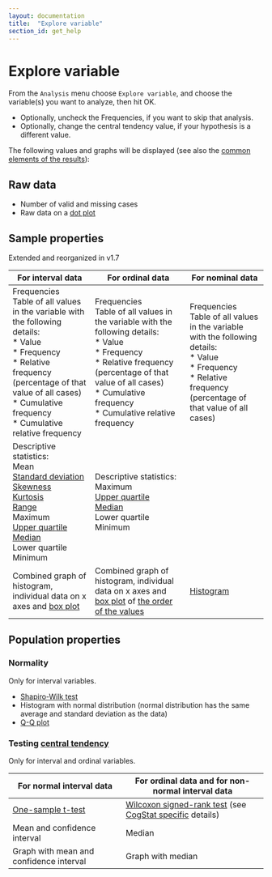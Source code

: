 ```yaml
---
layout: documentation
title:  "Explore variable"
section_id: get_help
---
```

# Explore variable
From the `Analysis` menu choose `Explore variable`, and choose the variable(s) you want to analyze, then hit OK.

* Optionally, uncheck the Frequencies, if you want to skip that analysis.
* Optionally, change the central tendency value, if your hypothesis is a different value.

The following values and graphs will be displayed (see also the [common elements of the results](Common-elements-of-the-analysis-results)):

## Raw data
* Number of valid and missing cases
* Raw data on a [dot plot](https://en.wikipedia.org/wiki/Dot_plot_(statistics))

## Sample properties
Extended and reorganized in v1.7

|For interval data|For ordinal data|For nominal data
|-----|------|-----
|Frequencies<br>Table of all values in the variable with the following details:<br>* Value<br>* Frequency<br>* Relative frequency (percentage of that value of all cases)<br>* Cumulative frequency<br>* Cumulative relative frequency|Frequencies<br>Table of all values in the variable with the following details:<br>* Value<br>* Frequency<br>* Relative frequency (percentage of that value of all cases)<br>* Cumulative frequency<br>* Cumulative relative frequency|Frequencies<br>Table of all values in the variable with the following details:<br>* Value<br>* Frequency<br>* Relative frequency (percentage of that value of all cases)
|Descriptive statistics:<br>Mean<br>[Standard deviation](Differences-in-calculations-between-CogStat-and-other-programs#standard-deviation-of-the-sample)<br>[Skewness](https://en.wikipedia.org/wiki/Skewness)<br>[Kurtosis](https://en.wikipedia.org/wiki/Kurtosis)<br>[Range](https://en.wikipedia.org/wiki/Range_(statistics))<br>Maximum<br>[Upper quartile](https://en.wikipedia.org/wiki/Quartile)<br>[Median](https://en.wikipedia.org/wiki/Median)<br>Lower quartile<br>Minimum|Descriptive statistics:<br>Maximum<br>[Upper quartile](https://en.wikipedia.org/wiki/Quartile)<br>[Median](https://en.wikipedia.org/wiki/Median)<br>Lower quartile<br>Minimum|
Combined graph of histogram, individual data on x axes and [box plot](Box-plots)|Combined graph of histogram, individual data on x axes and [box plot](Box-plots) of [the order of the values](Displaying-ordinal-and-nominal-data)|[Histogram](https://en.wikipedia.org/wiki/Histogram)

## Population properties
### Normality
Only for interval variables.
* [Shapiro-Wilk test](https://en.wikipedia.org/wiki/Shapiro%E2%80%93Wilk_test)
* Histogram with normal distribution (normal distribution has the same average and standard deviation as the data)
* [Q-Q plot](https://en.wikipedia.org/wiki/Q%E2%80%93Q_plot)

### Testing [central tendency](https://en.wikipedia.org/wiki/Central_tendency)
Only for interval and ordinal variables.

For normal interval data|For ordinal data and for non-normal interval data
-----|------
[One-sample t-test](https://en.wikipedia.org/wiki/Student%27s_t-test#One-sample_t-test)|[Wilcoxon signed-rank test](https://en.wikipedia.org/wiki/Wilcoxon_signed-rank_test) (see [CogStat specific](Differences-in-calculations-between-CogStat-and-other-programs#wilcoxon-signed-rank-test) details)
Mean and confidence interval|Median
Graph with mean and confidence interval|Graph with median
